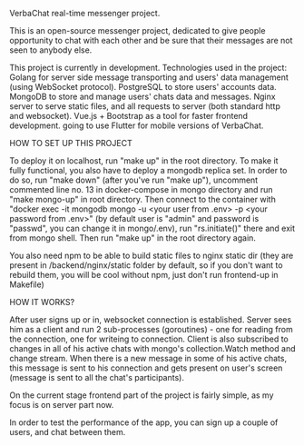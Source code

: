 VerbaChat real-time messenger project.

This is an open-source messenger project, dedicated to give people opportunity to chat with each other and be sure that their messages are not seen to anybody else.

This project is currently in development.
Technologies used in the project:
Golang for server side message transporting and users' data management (using WebSocket protocol).
PostgreSQL to store users' accounts data.
MongoDB to store and manage users' chats data and messages.
Nginx server to serve static files, and all requests to server (both standard http and websocket).
Vue.js + Bootstrap as a tool for faster frontend development.
going to use Flutter for mobile versions of VerbaChat.


HOW TO SET UP THIS PROJECT

To deploy it on localhost, run "make up" in the root directory. 
To make it fully functional, you also have to deploy a mongodb replica set. In order to do so, run "make down" (after you've run "make up"), uncomment commented line no. 13 in docker-compose in mongo directory and run "make mongo-up" in root directory. Then connect to the container with "docker exec -it mongodb mongo -u <your user from .env> -p <your password from .env>" (by default user is "admin" and password is "passwd", you can change it in mongo/.env), run "rs.initiate()" there and exit from mongo shell. Then run "make up" in the root directory again.

You also need npm to be able to build static files to nginx static dir (they are present in /backend/nginx/static folder by default, so if you don't want to rebuild them, you will be cool without npm, just don't run frontend-up in Makefile)

HOW IT WORKS?

After user signs up or in, websocket connection is established. Server sees him as a client and run 2 sub-processes (goroutines) - one for reading from the connection, one for writeing to connection.
Client is also subscribed to changes in all of his active chats with mongo's collection.Watch method and change stream.
When there is a new message in some of his active chats, this message is sent to his connection and gets present on user's screen (message is sent to all the chat's participants).

On the current stage frontend part of the project is fairly simple, as my focus is on server part now.

In order to test the performance of the app, you can sign up a couple of users, and chat between them.  
